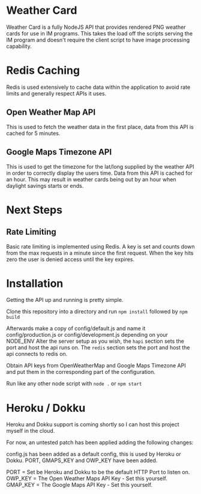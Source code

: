 Weather Card
=====
Weather Card is a fully NodeJS API that provides rendered PNG weather cards for use in IM programs.
This takes the load off the scripts serving the IM program and doesn't require the client script to have
image processing capability.

Redis Caching
=====
Redis is used extensively to cache data within the application to avoid rate limits and generally respect APIs it uses.

Open Weather Map API
---
This is used to fetch the weather data in the first place, data from this API is cached for 5 minutes.

Google Maps Timezone API
---
This is used to get the timezone for the lat/long supplied by the weather API in order to correctly display the users time.
Data from this API is cached for an hour. This may result in weather cards being out by an hour when daylight savings starts or ends.

Next Steps
=====

Rate Limiting
---
Basic rate limiting is implemented using Redis. A key is set and counts down from the max requests in a minute since the first request.
When the key hits zero the user is denied access until the key expires.

Installation
=====
Getting the API up and running is pretty simple.

Clone this repository into a directory and run `npm install` followed by `npm build`

Afterwards make a copy of config/default.js and name it config/production.js or config/development.js depending on your NODE_ENV
Alter the server setup as you wish, the `hapi` section sets the port and host the api runs on.
The `redis` section sets the port and host the api connects to redis on.

Obtain API keys from OpenWeatherMap and Google Maps Timezone API and put them in the corresponding part of the configuration.

Run like any other node script with `node .` or `npm start`

Heroku / Dokku
=====
Heroku and Dokku support is coming shortly so I can host this project myself in the cloud.

For now, an untested patch has been applied adding the following changes:

config.js has been added as a default config, this is used by Heroku or Dokku.
PORT, GMAPS_KEY and OWP_KEY have been added.

PORT = Set be Heroku and Dokku to be the default HTTP Port to listen on.
OWP_KEY = The Open Weather Maps API Key - Set this yourself.
GMAP_KEY = The Google Maps API Key - Set this yourself.

